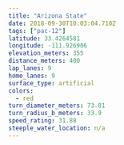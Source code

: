 ```yaml
---
title: "Arizona State"
date: 2018-09-30T10:03:04.710Z
tags: ["pac-12"]
latitude: 33.4264581
longitude: -111.926906
elevation_meters: 355
distance_meters: 400
lap_lanes: 9
home_lanes: 9
surface_type: artificial
colors: 
  - red
turn_diameter_meters: 73.81
turn_radius_b_meters: 33.9
speed_rating: 31.88
steeple_water_location: n/a
---
```

